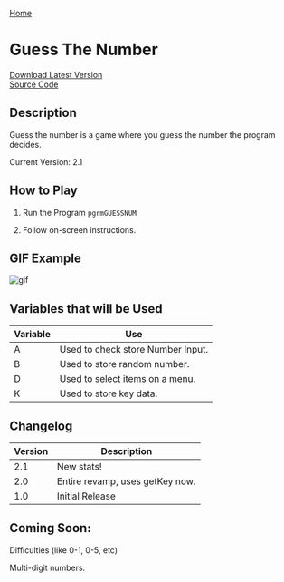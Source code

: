 [Home](http://ti84.chew.pw)

# Guess The Number

[Download Latest Version](GUESSNUM.8xp)<br/>
[Source Code](https://github.com/Chewsterchew/Ti84-Programs/blob/master/programs/guessthenumber/source-code.txt)

## Description

Guess the number is a game where you guess the number the program decides.

Current Version: 2.1

## How to Play

1) Run the Program `pgrmGUESSNUM`

2) Follow on-screen instructions.

## GIF Example

![gif](http://files.chew.pw/29fbe5826b0efadd4a6ec55264c82abd.gif)

## Variables that will be Used

| Variable | Use                               |
| -------- | --------------------------------- |
| A        | Used to check store Number Input. |
| B        | Used to store random number.      |
| D        | Used to select items on a menu.   |
| K        | Used to store key data.           |

## Changelog

| Version | Description                     |
| ------- | ------------------------------- |
| 2.1     | New stats!                      |
| 2.0     | Entire revamp, uses getKey now. |
| 1.0     | Initial Release                 |

## Coming Soon:

Difficulties (like 0-1, 0-5, etc)

Multi-digit numbers.
